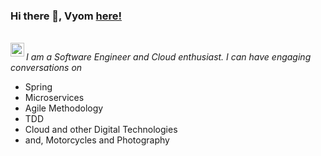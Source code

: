 ### Hi there 👋, Vyom [here!](https://vyomrastogi.github.io)

<br/>
<a href="https://www.linkedin.com/in/vyomrastogi/">
<img align="left" alt="Vyom Rastogi" width="22px" src="https://cdn.jsdelivr.net/npm/simple-icons@v3/icons/linkedin.svg" />
</a>

_I am a Software Engineer and Cloud enthusiast. I can have engaging conversations on_
- Spring 
- Microservices 
- Agile Methodology 
- TDD 
- Cloud and other Digital Technologies
- and,  Motorcycles and Photography

<!--
**vyomrastogi/vyomrastogi** is a ✨ _special_ ✨ repository because its `README.md` (this file) appears on your GitHub profile.

Here are some ideas to get you started:

- 🔭 I’m currently working on ...
- 🌱 I’m currently learning ...
- 👯 I’m looking to collaborate on ...
- 🤔 I’m looking for help with ...
- 💬 Ask me about ...
- 📫 How to reach me: ...
- 😄 Pronouns: ...
- ⚡ Fun fact: ...
-->
